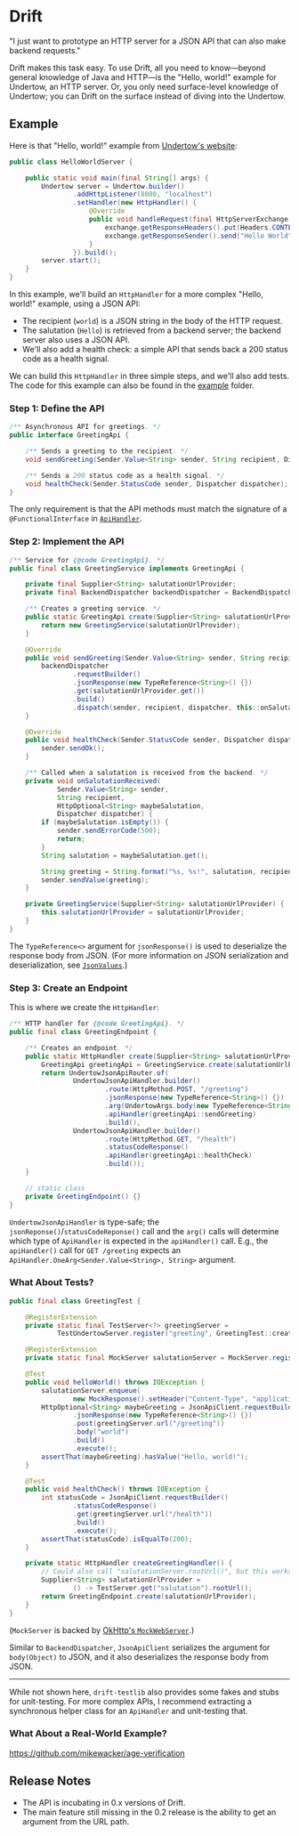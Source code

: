 # Drift

"I just want to prototype an HTTP server for a JSON API that can also make backend requests."

Drift makes this task easy. To use Drift, all you need to know&mdash;beyond general knowledge of Java and HTTP&mdash;is
the "Hello, world!" example for Undertow, an HTTP server. Or, you only need surface-level knowledge of Undertow;
you can Drift on the surface instead of diving into the Undertow.

## Example

Here is that "Hello, world!" example from [Undertow's website][undertow]:

```java
public class HelloWorldServer {

    public static void main(final String[] args) {
        Undertow server = Undertow.builder()
                .addHttpListener(8080, "localhost")
                .setHandler(new HttpHandler() {
                    @Override
                    public void handleRequest(final HttpServerExchange exchange) throws Exception {
                        exchange.getResponseHeaders().put(Headers.CONTENT_TYPE, "text/plain");
                        exchange.getResponseSender().send("Hello World");
                    }
                }).build();
        server.start();
    }
}
```

In this example, we'll build an `HttpHandler` for a more complex "Hello, world!" example, using a JSON API:

- The recipient (`world`) is a JSON string in the body of the HTTP request.
- The salutation (`Hello`) is retrieved from a backend server; the backend server also uses a JSON API.
- We'll also add a health check: a simple API that sends back a 200 status code as a health signal.

We can build this `HttpHandler` in three simple steps, and we'll also add tests.
The code for this example can also be found in the [example][example] folder.

### Step 1: Define the API

```java
/** Asynchronous API for greetings. */
public interface GreetingApi {

    /** Sends a greeting to the recipient. */
    void sendGreeting(Sender.Value<String> sender, String recipient, Dispatcher dispatcher);

    /** Sends a 200 status code as a health signal. */
    void healthCheck(Sender.StatusCode sender, Dispatcher dispatcher);
}
```

The only requirement is that the API methods
must match the signature of a `@FunctionalInterface` in [`ApiHandler`][api-handler].

### Step 2: Implement the API

```java
/** Service for {@code GreetingApi}. */
public final class GreetingService implements GreetingApi {

    private final Supplier<String> salutationUrlProvider;
    private final BackendDispatcher backendDispatcher = BackendDispatcher.create();

    /** Creates a greeting service. */
    public static GreetingApi create(Supplier<String> salutationUrlProvider) {
        return new GreetingService(salutationUrlProvider);
    }

    @Override
    public void sendGreeting(Sender.Value<String> sender, String recipient, Dispatcher dispatcher) {
        backendDispatcher
                .requestBuilder()
                .jsonResponse(new TypeReference<String>() {})
                .get(salutationUrlProvider.get())
                .build()
                .dispatch(sender, recipient, dispatcher, this::onSalutationReceived);
    }

    @Override
    public void healthCheck(Sender.StatusCode sender, Dispatcher dispatcher) {
        sender.sendOk();
    }

    /** Called when a salutation is received from the backend. */
    private void onSalutationReceived(
            Sender.Value<String> sender,
            String recipient,
            HttpOptional<String> maybeSalutation,
            Dispatcher dispatcher) {
        if (maybeSalutation.isEmpty()) {
            sender.sendErrorCode(500);
            return;
        }
        String salutation = maybeSalutation.get();

        String greeting = String.format("%s, %s!", salutation, recipient);
        sender.sendValue(greeting);
    }

    private GreetingService(Supplier<String> salutationUrlProvider) {
        this.salutationUrlProvider = salutationUrlProvider;
    }
}
```

The `TypeReference<>` argument for `jsonResponse()` is used to deserialize the response body from JSON.
(For more information on JSON serialization and deserialization, see [`JsonValues`][json-values].)

### Step 3: Create an Endpoint

This is where we create the `HttpHandler`:

```java
/** HTTP handler for {@code GreetingApi}. */
public final class GreetingEndpoint {

    /** Creates an endpoint. */
    public static HttpHandler create(Supplier<String> salutationUrlProvider) {
        GreetingApi greetingApi = GreetingService.create(salutationUrlProvider);
        return UndertowJsonApiRouter.of(
                UndertowJsonApiHandler.builder()
                        .route(HttpMethod.POST, "/greeting")
                        .jsonResponse(new TypeReference<String>() {})
                        .arg(UndertowArgs.body(new TypeReference<String>() {}))
                        .apiHandler(greetingApi::sendGreeting)
                        .build(),
                UndertowJsonApiHandler.builder()
                        .route(HttpMethod.GET, "/health")
                        .statusCodeResponse()
                        .apiHandler(greetingApi::healthCheck)
                        .build());
    }

    // static class
    private GreetingEndpoint() {}
}
```

`UndertowJsonApiHandler` is type-safe; the `jsonReponse()`/`statusCodeReponse()` call and the `arg()` calls
will determine which type of `ApiHandler` is expected in the `apiHandler()` call.
E.g., the `apiHandler()` call for `GET /greeting` expects an `ApiHandler.OneArg<Sender.Value<String>, String>` argument.

### What About Tests?

```java
public final class GreetingTest {

    @RegisterExtension
    private static final TestServer<?> greetingServer =
            TestUndertowServer.register("greeting", GreetingTest::createGreetingHandler);

    @RegisterExtension
    private static final MockServer salutationServer = MockServer.register("salutation");

    @Test
    public void helloWorld() throws IOException {
        salutationServer.enqueue(
                new MockResponse().setHeader("Content-Type", "application/json").setBody("\"Hello\""));
        HttpOptional<String> maybeGreeting = JsonApiClient.requestBuilder()
                .jsonResponse(new TypeReference<String>() {})
                .post(greetingServer.url("/greeting"))
                .body("world")
                .build()
                .execute();
        assertThat(maybeGreeting).hasValue("Hello, world!");
    }

    @Test
    public void healthCheck() throws IOException {
        int statusCode = JsonApiClient.requestBuilder()
                .statusCodeResponse()
                .get(greetingServer.url("/health"))
                .build()
                .execute();
        assertThat(statusCode).isEqualTo(200);
    }

    private static HttpHandler createGreetingHandler() {
        // Could also call "salutationServer.rootUrl()", but this works outside this class as well.
        Supplier<String> salutationUrlProvider =
                () -> TestServer.get("salutation").rootUrl();
        return GreetingEndpoint.create(salutationUrlProvider);
    }
}
```

(`MockServer` is backed by [OkHttp's `MockWebServer`][mock-server].)

Similar to `BackendDispatcher`, `JsonApiClient` serializes the argument for `body(Object)` to JSON,
and it also deserializes the response body from JSON.

---

While not shown here, `drift-testlib` also provides some fakes and stubs for unit-testing.
For more complex APIs, I recommend extracting a synchronous helper class for an `ApiHandler` and unit-testing that.

### What About a Real-World Example?

https://github.com/mikewacker/age-verification

## Release Notes

- The API is incubating in 0.x versions of Drift.
- The main feature still missing in the 0.2 release is the ability to get an argument from the URL path.

[undertow]: https://undertow.io/
[example]: /example
[api-handler]: /drift-api/src/main/java/io/github/mikewacker/drift/api/ApiHandler.java
[json-values]: /drift-api/src/main/java/io/github/mikewacker/drift/json/JsonValues.java
[mock-server]: https://square.github.io/okhttp/#mockwebserver
